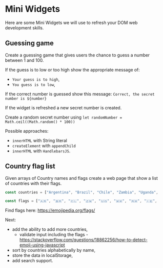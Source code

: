 # Mini Widgets

Here are some Mini Widgets we will use to refresh your DOM web development skills.
## Guessing game

Create a guessing game that gives users the chance to guess a number between 1 and 100.

If the guess is to low or too high show the appropriate message of:
* `Your guess is to high`,
* `You guess is to low`,

If the correct number is guessed show this message: `Correct, the secret number is ${number}`

If the widget is refreshed a new secret number is created.

Create a random secret number using `let randomNumber = Math.ceil((Math.random() * 100))`

Possible approaches:

* `innerHTML` with String literal
* `createElement` with `appendChild`
* `innerHTML` with `HandlebarsJS`.

## Country flag list

Given arrays of Country names and flags create a web page that show a list of countries with their flags. 

```js
const countries = ["Argentina", "Brazil", "Chile", "Zambia", "Uganda", "Malawi", "Rwanda", "Ireland", "Switzerland"];

const flags = ["🇦🇷", "🇧🇷", "🇨🇱", "🇿🇲", "🇺🇬", "🇲🇼", "🇷🇼", "🇮🇪", "🇨🇭"];

```

Find flags here: https://emojipedia.org/flags/

Next: 
* add the ability to add more countries,
	* validate input including the flags - https://stackoverflow.com/questions/18862256/how-to-detect-emoji-using-javascript
* sort by countries alphabetically by name,
* store the data in localStorage,
* add search support.

